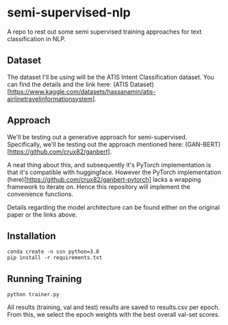 # semi-supervised-nlp
A repo to rest out some semi supervised training approaches for text classification in NLP.

## Dataset
The dataset I'll be using will be the ATIS Intent Classification dataset. You can find the details and 
the link here: (ATIS Dataset)[https://www.kaggle.com/datasets/hassanamin/atis-airlinetravelinformationsystem].

## Approach
We'll be testing out a generative approach for semi-supervised. Specifically, we'll be testing out the approach mentioned
here: (GAN-BERT)[https://github.com/crux82/ganbert].

A neat thing about this, and subsequently it's PyTorch implementation is that it's compatible with huggingface. However the PyTorch implementation (here)[https://github.com/crux82/ganbert-pytorch] lacks a wrapping framework to iterate on. Hence this repository will implement the convenience functions.

Details regarding the model architecture can be found either on the original paper or the links above.

## Installation
```
conda create -n ssn python=3.8
pip install -r requirements.txt
```

## Running Training
```
python trainer.py
```
All results (training, val and test) results are saved to results.csv per epoch. From this, we select the epoch weights with the best overall val-set scores.